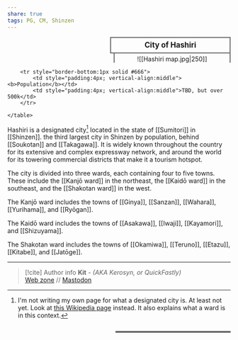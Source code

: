 ```yaml
---
share: true
tags: PG, CM, Shinzen
---
```

<div>
  <span style="float:right; width:260px; margin-left:14px; border:2px solid #666; line-height:1.5; font-size:larger; font-weight:bold; text-align:center; padding:4px">City of Hashiri</span>
  </div>

  <span style="float:right; clear:right; width:260px; margin-left:14px; border-left:2px solid #666; border-right:2px solid #666; border-collapse:collapse; text-align:center; padding-top:4px">![[Hashiri map.jpg|250]]</span>

  <div class="" style="float:right; clear:right">
    <table class="" style="float:right; clear:right; width:260px; margin-left:14px; margin-bottom:7px; border:2px solid #666; border-collapse:collapse; line-height:1.5; font-size:small">
		
		<tr style="border-bottom:1px solid #666">
			<td style="padding:4px; vertical-align:middle"><b>Population</b></td>
			<td style="padding:4px; vertical-align:middle">TBD, but over 500k</td>
		</tr>
			
    </table>
  </div>

Hashiri is a designated city[^1] located in the state of [[Sumitori]] in [[Shinzen]]. the third largest city in Shinzen by population, behind [[Soukotan]] and [[Takagawa]]. It is widely known throughout the country for its extensive and complex expressway network, and around the world for its towering commercial districts that make it a tourism hotspot.

The city is divided into three wards, each containing four to five towns. These include the [[Kanjō ward]] in the northeast, the [[Kaidō ward]] in the southeast, and the [[Shakotan ward]] in the west.

The Kanjō ward includes the towns of [[Ginya]], [[Sanzan]], [[Wahara]], [[Yurihama]], and [[Ryōgan]].

The Kaidō ward includes the towns of [[Asakawa]], [[Iwaji]], [[Kayamori]], and [[Shizuyama]].

The Shakotan ward includes the towns of [[Okamiwa]], [[Teruno]], [[Etazu]], [[Kitabe]], and [[Jatōge]].

-----
> [!cite] Author info
> **Kit** - *(AKA Kerosyn, or QuickFastly)*\
> [Web zone](https://kitabe.link) // [Mastodon](https://social.tripulse.net/@kit)

[^1]: I'm not writing my own page for what a designated city is. At least not yet. Look at [this Wikipedia page](https://en.wikipedia.org/wiki/Cities_designated_by_government_ordinance_of_Japan) instead. It also explains what a ward is in this context.